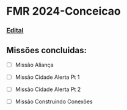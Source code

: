 # FMR 2024-Conceicao


### [Edital](https://docs.google.com/document/d/1GYI4jlVt_yt1teEoTLcq23WhZJW5KBZPciDaXZczRek/edit)


## Missões concluidas:
- [ ] Missão Aliança
- [ ] Missão Cidade Alerta Pt 1
- [ ] Missão Cidade Alerta Pt 2
- [ ] Missão Construindo Conexões



      

